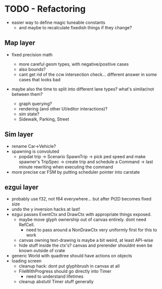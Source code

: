 # TODO - Refactoring

- easier way to define magic tuneable constants
	- and maybe to recalculate fixedish things if they change?

## Map layer

- fixed precision math
	- more careful geom types, with negative/positive cases
	- also bounds?
	- cant get rid of the ccw intersection check... different answer in some cases that looks bad

- maybe also the time to split into different lane types? what's similar/not between them?
	- graph querying?
	- rendering (and other UI/editor interactions)?
	- sim state?
	- Sidewalk, Parking, Street

## Sim layer

- rename Car->Vehicle?
- spawning is convoluted
	- popdat trip -> Scenario SpawnTrip -> pick ped speed and make spawner's TripSpec -> create trip and schedule a Command -> last minute rewriting when executing the command
- more precise car FSM by putting scheduler pointer into carstate

## ezgui layer

- probably use f32, not f64 everywhere... but after Pt2D becomes fixed size
- undo the y inversion hacks at last!
- ezgui passes EventCtx and DrawCtx with appropriate things exposed.
	- maybe move glyph ownership out of canvas entirely. dont need RefCell.
		- need to pass around a NonDrawCtx very uniformly first for this to work
	- canvas owning text-drawing is maybe a bit weird, at least API-wise
	- hide stuff inside the ctx's? canvas and prerender shouldnt even be known outside of crate
- generic World with quadtree should have actions on objects
- loading screen
	- cleanup hack: dont put glyphbrush in canvas at all
	- FileWithProgress should go directly into Timer
		- need to understand lifetimes
	- cleanup abstutil Timer stuff generally
